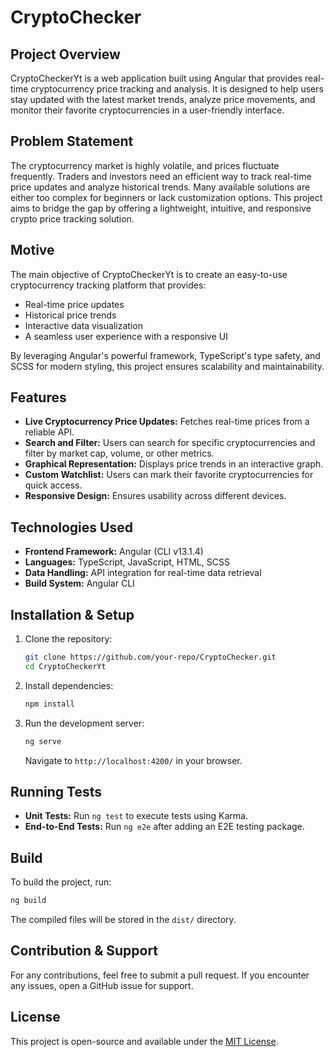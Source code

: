 # CryptoChecker

## Project Overview
CryptoCheckerYt is a web application built using Angular that provides real-time cryptocurrency price tracking and analysis. It is designed to help users stay updated with the latest market trends, analyze price movements, and monitor their favorite cryptocurrencies in a user-friendly interface.

## Problem Statement
The cryptocurrency market is highly volatile, and prices fluctuate frequently. Traders and investors need an efficient way to track real-time price updates and analyze historical trends. Many available solutions are either too complex for beginners or lack customization options. This project aims to bridge the gap by offering a lightweight, intuitive, and responsive crypto price tracking solution.

## Motive
The main objective of CryptoCheckerYt is to create an easy-to-use cryptocurrency tracking platform that provides:
- Real-time price updates
- Historical price trends
- Interactive data visualization
- A seamless user experience with a responsive UI

By leveraging Angular's powerful framework, TypeScript's type safety, and SCSS for modern styling, this project ensures scalability and maintainability.

## Features
- **Live Cryptocurrency Price Updates:** Fetches real-time prices from a reliable API.
- **Search and Filter:** Users can search for specific cryptocurrencies and filter by market cap, volume, or other metrics.
- **Graphical Representation:** Displays price trends in an interactive graph.
- **Custom Watchlist:** Users can mark their favorite cryptocurrencies for quick access.
- **Responsive Design:** Ensures usability across different devices.

## Technologies Used
- **Frontend Framework:** Angular (CLI v13.1.4)
- **Languages:** TypeScript, JavaScript, HTML, SCSS
- **Data Handling:** API integration for real-time data retrieval
- **Build System:** Angular CLI

## Installation & Setup
1. Clone the repository:
   ```sh
   git clone https://github.com/your-repo/CryptoChecker.git
   cd CryptoCheckerYt
   ```
2. Install dependencies:
   ```sh
   npm install
   ```
3. Run the development server:
   ```sh
   ng serve
   ```
   Navigate to `http://localhost:4200/` in your browser.

## Running Tests
- **Unit Tests:** Run `ng test` to execute tests using Karma.
- **End-to-End Tests:** Run `ng e2e` after adding an E2E testing package.

## Build
To build the project, run:
```sh
ng build
```
The compiled files will be stored in the `dist/` directory.

## Contribution & Support
For any contributions, feel free to submit a pull request. If you encounter any issues, open a GitHub issue for support.

## License
This project is open-source and available under the [MIT License](LICENSE).

